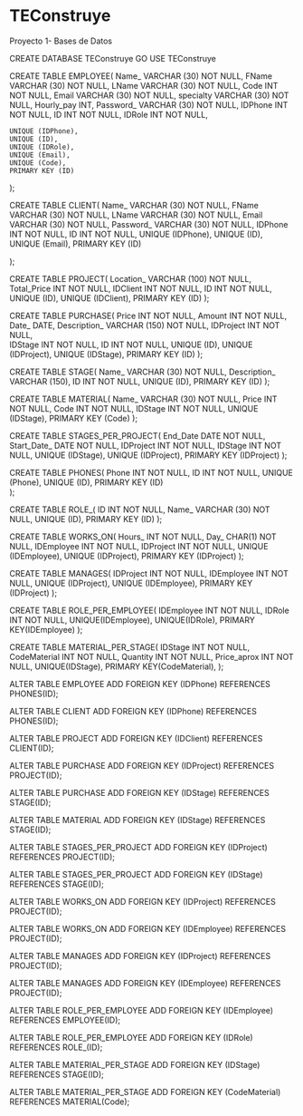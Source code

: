 # TEConstruye
Proyecto 1- Bases de Datos

CREATE DATABASE TEConstruye
GO
USE TEConstruye

CREATE TABLE EMPLOYEE(
	Name_ 						VARCHAR (30)           	NOT NULL,
	FName 						VARCHAR (30)          	NOT NULL,
	LName 						VARCHAR (30)          	NOT NULL,
	Code 						INT		    			NOT NULL,
	Email 						VARCHAR (30)          	NOT NULL,
	specialty 					VARCHAR (30)			NOT NULL,
	Hourly_pay 					INT,
	Password_					VARCHAR (30)      		NOT NULL,
	IDPhone 					INT			         	NOT NULL,
	ID 							INT   			        NOT NULL, 
	IDRole 						INT						NOT NULL,

	UNIQUE (IDPhone),
	UNIQUE (ID),
	UNIQUE (IDRole),
	UNIQUE (Email),
	UNIQUE (Code),
	PRIMARY KEY (ID)
);

CREATE TABLE CLIENT(
	Name_ 						VARCHAR (30)           	NOT NULL,
	FName 						VARCHAR (30)          	NOT NULL,
	LName 						VARCHAR (30)          	NOT NULL,
	Email 						VARCHAR (30)          	NOT NULL,
	Password_ 					VARCHAR (30)		 	NOT NULL,
	IDPhone 					INT						NOT NULL,
	ID 							INT						NOT NULL,
	UNIQUE (IDPhone),
	UNIQUE (ID),
	UNIQUE (Email),
	PRIMARY KEY (ID)

);

CREATE TABLE PROJECT(
	Location_ 					VARCHAR (100)          NOT NULL,
	Total_Price 				INT				       NOT NULL,
	IDClient 					INT				       NOT NULL,
	ID 							INT				       NOT NULL,
	UNIQUE (ID),
	UNIQUE (IDClient),
	PRIMARY KEY (ID)
);

CREATE TABLE PURCHASE(
	Price 						INT						NOT NULL,
	Amount 						INT						NOT NULL,
	Date_						DATE,
	Description_ 				VARCHAR (150)       	NOT NULL,
	IDProject 					INT						NOT NULL,	
	IDStage 					INT						NOT NULL,
	ID 							INT						NOT NULL,
	UNIQUE (ID),
	UNIQUE (IDProject),
	UNIQUE (IDStage),
	PRIMARY KEY (ID)
);

CREATE TABLE STAGE(
	Name_						VARCHAR (30)          	NOT NULL,
	Description_ 				VARCHAR (150),
	ID 		  					INT						NOT NULL,
	UNIQUE (ID),
	PRIMARY KEY (ID)
);

CREATE TABLE MATERIAL(
	Name_			 			VARCHAR (30)          	NOT NULL,
	Price 						INT						NOT NULL,
	Code 						INT						NOT NULL,
	IDStage 					INT						NOT NULL,
	UNIQUE (IDStage),
	PRIMARY KEY (Code)
);

CREATE TABLE STAGES_PER_PROJECT(
	End_Date					DATE					NOT NULL,
	Start_Date_					DATE					NOT NULL,
	IDProject 					INT						NOT NULL,
	IDStage 					INT						NOT NULL,
	UNIQUE (IDStage),
	UNIQUE (IDProject),
	PRIMARY KEY (IDProject)	
);

CREATE TABLE PHONES(
	Phone 						INT						NOT NULL,
	ID 							INT						NOT NULL,
	UNIQUE (Phone),
	UNIQUE (ID),
	PRIMARY KEY (ID)		
);

CREATE TABLE ROLE_(
	ID 							INT						NOT NULL,
	Name_ 						VARCHAR (30)          	NOT NULL,
	UNIQUE (ID),
	PRIMARY KEY (ID)
);

CREATE TABLE WORKS_ON(
	Hours_ 						INT 					NOT NULL,
	Day_ 						CHAR(1)					NOT NULL,
	IDEmployee 					INT						NOT NULL,
	IDProject 					INT						NOT NULL,
	UNIQUE (IDEmployee),
	UNIQUE (IDProject),
	PRIMARY KEY (IDProject)
);

CREATE TABLE MANAGES(
	IDProject 					INT						NOT NULL,
	IDEmployee 					INT						NOT NULL,
	UNIQUE (IDProject),
	UNIQUE (IDEmployee),
	PRIMARY KEY (IDProject)
);

CREATE TABLE ROLE_PER_EMPLOYEE(
	IDEmployee					INT						NOT NULL,
	IDRole						INT                     NOT NULL,
	UNIQUE(IDEmployee),
	UNIQUE(IDRole),
	PRIMARY KEY(IDEmployee)
	);

CREATE TABLE MATERIAL_PER_STAGE(
	IDStage						INT                     NOT NULL,
	CodeMaterial				INT					    NOT NULL,
	Quantity					INT                     NOT NULL,
	Price_aprox					INT		                NOT NULL,
	UNIQUE(IDStage),
	PRIMARY KEY(CodeMaterial),
	);

ALTER TABLE EMPLOYEE ADD FOREIGN KEY (IDPhone) REFERENCES PHONES(ID);

ALTER TABLE CLIENT ADD FOREIGN KEY (IDPhone) REFERENCES PHONES(ID);

ALTER TABLE PROJECT ADD FOREIGN KEY (IDClient) REFERENCES CLIENT(ID);

ALTER TABLE PURCHASE ADD FOREIGN KEY (IDProject) REFERENCES PROJECT(ID);

ALTER TABLE PURCHASE ADD FOREIGN KEY (IDStage) REFERENCES STAGE(ID);

ALTER TABLE MATERIAL ADD FOREIGN KEY (IDStage) REFERENCES STAGE(ID);

ALTER TABLE STAGES_PER_PROJECT ADD FOREIGN KEY (IDProject) REFERENCES PROJECT(ID);

ALTER TABLE STAGES_PER_PROJECT ADD FOREIGN KEY (IDStage) REFERENCES STAGE(ID);

ALTER TABLE WORKS_ON ADD FOREIGN KEY (IDProject) REFERENCES PROJECT(ID);

ALTER TABLE WORKS_ON ADD FOREIGN KEY (IDEmployee) REFERENCES PROJECT(ID);

ALTER TABLE MANAGES ADD FOREIGN KEY (IDProject) REFERENCES PROJECT(ID);

ALTER TABLE MANAGES ADD FOREIGN KEY (IDEmployee) REFERENCES PROJECT(ID);

ALTER TABLE ROLE_PER_EMPLOYEE ADD FOREIGN KEY (IDEmployee) REFERENCES EMPLOYEE(ID);

ALTER TABLE ROLE_PER_EMPLOYEE ADD FOREIGN KEY (IDRole) REFERENCES ROLE_(ID);

ALTER TABLE MATERIAL_PER_STAGE ADD FOREIGN KEY (IDStage) REFERENCES STAGE(ID);

ALTER TABLE MATERIAL_PER_STAGE ADD FOREIGN KEY (CodeMaterial) REFERENCES MATERIAL(Code);
